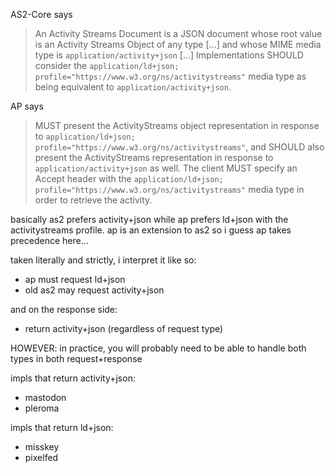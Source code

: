 AS2-Core says

> An Activity Streams Document is a JSON document whose root value is an Activity Streams Object of any type [...] and whose MIME media type is `application/activity+json` [...] Implementations SHOULD consider the `application/ld+json; profile="https://www.w3.org/ns/activitystreams"` media type as being equivalent to `application/activity+json`.

AP says

> MUST present the ActivityStreams object representation in response to `application/ld+json; profile="https://www.w3.org/ns/activitystreams"`, and SHOULD also present the ActivityStreams representation in response to `application/activity+json` as well. The client MUST specify an Accept header with the `application/ld+json; profile="https://www.w3.org/ns/activitystreams"` media type in order to retrieve the activity.

basically as2 prefers activity+json while ap prefers ld+json with the activitystreams profile. ap is an extension to as2 so i guess ap takes precedence here...

taken literally and strictly, i interpret it like so:

- ap must request ld+json
- old as2 may request activity+json

and on the response side:

- return activity+json (regardless of request type)

HOWEVER: in practice, you will probably need to be able to handle both types in both request+response

impls that return activity+json:

- mastodon
- pleroma

impls that return ld+json:

- misskey
- pixelfed